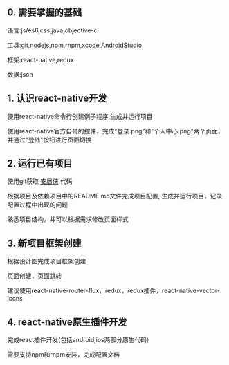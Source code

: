 ## 0. 需要掌握的基础

语言:js/es6,css,java,objective-c

工具:git,nodejs,npm,rnpm,xcode,AndroidStudio

框架:react-native,redux

数据:json
	
## 1. 认识react-native开发

使用react-native命令行创建例子程序,生成并运行项目

使用react-native官方自带的控件，完成"登录.png"和"个人中心.png"两个页面，并通过"登陆"按钮进行页面切换
	
## 2. 运行已有项目

使用git获取 [安居侠](https://github.com/lumin824/ReactNativeApp.git) 代码

根据项目及依赖项目中的README.md文件完成项目配置, 生成并运行项目，记录配置过程中出现的问题

熟悉项目结构，并可以根据需求修改页面样式
	
## 3. 新项目框架创建

根据设计图完成项目框架创建

页面创建，页面跳转

建议使用react-native-router-flux，redux，redux插件，react-native-vector-icons
	
## 4. react-native原生插件开发

完成react插件开发(包括android,ios两部分原生代码)

需要支持npm和rnpm安装，完成配置文档


	
